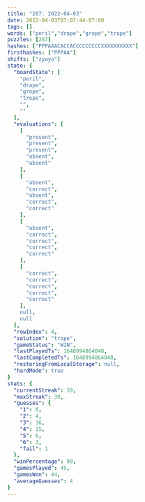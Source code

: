 ```yaml
---
title: "287: 2022-04-03"
date: 2022-04-03T07:07:44-07:00
tags: []
words: ["peril","drape","grope","trope"]
puzzles: [287]
hashes: ["PPPAAACACCACCCCCCCCCXXXXXXXXXX"]
firsthashes: ["PPPAA"]
shifts: ["zywyo"]
state: {
  "boardState": [
    "peril",
    "drape",
    "grope",
    "trope",
    "",
    ""
  ],
  "evaluations": [
    [
      "present",
      "present",
      "present",
      "absent",
      "absent"
    ],
    [
      "absent",
      "correct",
      "absent",
      "correct",
      "correct"
    ],
    [
      "absent",
      "correct",
      "correct",
      "correct",
      "correct"
    ],
    [
      "correct",
      "correct",
      "correct",
      "correct",
      "correct"
    ],
    null,
    null
  ],
  "rowIndex": 4,
  "solution": "trope",
  "gameStatus": "WIN",
  "lastPlayedTs": 1648994864048,
  "lastCompletedTs": 1648994864048,
  "restoringFromLocalStorage": null,
  "hardMode": true
}
stats: {
  "currentStreak": 39,
  "maxStreak": 39,
  "guesses": {
    "1": 0,
    "2": 4,
    "3": 16,
    "4": 15,
    "5": 6,
    "6": 3,
    "fail": 1
  },
  "winPercentage": 98,
  "gamesPlayed": 45,
  "gamesWon": 44,
  "averageGuesses": 4
}
---
```


<!-- more -->
